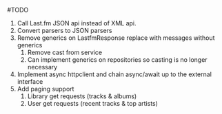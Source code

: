 #TODO
1. Call Last.fm JSON api instead of XML api.
2. Convert parsers to JSON parsers
3. Remove generics on LastfmResponse replace with messages without generics
	1.  Remove cast from service
	2.  Can implement generics on repositories so casting is no longer necessary
4. Implement async httpclient and chain async/await up to the external
interface
5. Add paging support 
	1. Library get requests (tracks & albums)
	2. User get requests (recent tracks & top artists)

